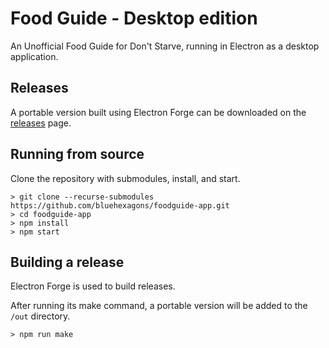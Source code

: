 # Food Guide - Desktop edition
An Unofficial Food Guide for Don't Starve, running in Electron as a desktop application.

## Releases
A portable version built using Electron Forge can be downloaded on the [releases](https://github.com/bluehexagons/foodguide-app/releases) page.

## Running from source
Clone the repository with submodules, install, and start.

```
> git clone --recurse-submodules https://github.com/bluehexagons/foodguide-app.git
> cd foodguide-app
> npm install
> npm start
```

## Building a release
Electron Forge is used to build releases.

After running its make command, a portable version will be added to
the `/out` directory.

```
> npm run make
```
